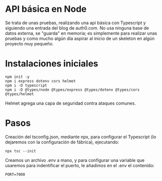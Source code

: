 API básica en Node
===
Se trata de unas pruebas, realizando una api básica con Typescript y siguiendo una entrada del blog de auth0.com. No usa ninguna base de datos externa, se "guarda" en memoria; es simplemente para realizar unas pruebas y como mucho algún día aspirar al inicio de un skeleton en algún proyecto muy pequeño.

Instalaciones iniciales
===

```
npm init -y
npm i express dotenv cors helmet
npm i -D typescript
npm i -D @types/node @types/express @types/dotenv @types/cors @types/helmet
```

Helmet agrega una capa de seguridad contra ataques comunes.

Pasos
===

Creación del tsconfig.json, mediante npx, para configurar el Typescript (lo dejaremos con la configuración de fábrica), ejecutando:
```
npx tsc --init
```

Creamos un archivo .env a mano, y para configurar una variable que usaremos para indentificar el puerto, le añadimos en el .env el contenido:
```
PORT=7000
```






